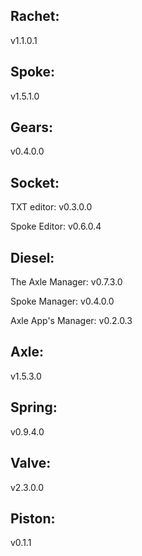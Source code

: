 ## Rachet:
v1.1.0.1

## Spoke:
v1.5.1.0

## Gears: 
v0.4.0.0

## Socket: 

TXT editor:
v0.3.0.0

Spoke Editor:
v0.6.0.4

## Diesel: 

The Axle Manager:
v0.7.3.0

Spoke Manager:
v0.4.0.0

Axle App's Manager:
v0.2.0.3

## Axle: 
v1.5.3.0

## Spring: 
v0.9.4.0

## Valve: 
v2.3.0.0

## Piston: 
v0.1.1
